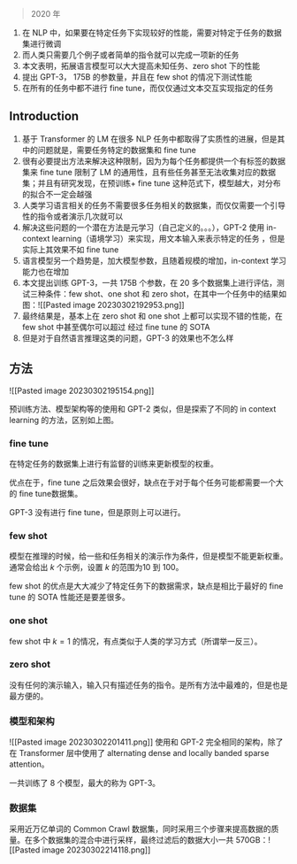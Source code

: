 > 2020 年

1. 在 NLP 中，如果要在特定任务下实现较好的性能，需要对特定于任务的数据集进行微调
2. 而人类只需要几个例子或者简单的指令就可以完成一项新的任务
3. 本文表明，拓展语言模型可以大大提高未知任务、zero shot 下的性能
4. 提出 GPT-3， 175B 的参数量，并且在 few shot 的情况下测试性能
5. 在所有的任务中都不进行 fine tune，而仅仅通过文本交互实现指定的任务

## Introduction

1. 基于 Transformer 的 LM 在很多 NLP 任务中都取得了实质性的进展，但是其中的问题就是，需要任务特定的数据集和 fine tune
2. 很有必要提出方法来解决这种限制，因为为每个任务都提供一个有标签的数据集来 fine tune 限制了 LM 的通用性，且有些任务甚至无法收集对应的数据集；并且有研究发现，在预训练+ fine tune 这种范式下，模型越大，对分布的拟合不一定会越强
3. 人类学习语言相关的任务不需要很多任务相关的数据集，而仅仅需要一个引导性的指令或者演示几次就可以
4. 解决这些问题的一个潜在方法是元学习（自己定义的。。。），GPT-2 使用 in-context learning（语境学习）来实现，用文本输入来表示特定的任务 ，但是实际上其效果不如 fine tune
6. 语言模型另一个趋势是，加大模型参数，且随着规模的增加，in-context 学习能力也在增加
7. 本文提出训练 GPT-3，一共 175B 个参数，在 20 多个数据集上进行评估，测试三种条件：few shot、one shot 和 zero shot，在其中一个任务中的结果如图：![[Pasted image 20230302192953.png]]
8. 最终结果是，基本上在 zero shot 和 one shot 上都可以实现不错的性能，在 few shot 中甚至偶尔可以超过 经过 fine tune 的 SOTA
9. 但是对于自然语言推理这类的问题，GPT-3 的效果也不怎么样

## 方法
![[Pasted image 20230302195154.png]]

预训练方法、模型架构等的使用和 GPT-2 类似，但是探索了不同的 in context learning 的方法，区别如上图。

### fine tune
在特定任务的数据集上进行有监督的训练来更新模型的权重。

优点在于，fine tune 之后效果会很好，缺点在于对于每个任务可能都需要一个大的 fine tune数据集。

GPT-3 没有进行 fine tune，但是原则上可以进行。

### few shot
模型在推理的时候，给一些和任务相关的演示作为条件，但是模型不能更新权重。通常会给出 $k$ 个示例，设置 $k$ 的范围为10 到 100。

few shot 的优点是大大减少了特定任务下的数据需求，缺点是相比于最好的 fine tune 的 SOTA 性能还是要差很多。

### one shot
few shot 中 $k=1$ 的情况，有点类似于人类的学习方式（所谓举一反三）。

### zero shot
没有任何的演示输入，输入只有描述任务的指令。是所有方法中最难的，但是也是最方便的。

### 模型和架构
![[Pasted image 20230302201411.png]]
使用和 GPT-2 完全相同的架构，除了在 Transformer 层中使用了 alternating dense and locally banded sparse attention。

一共训练了 8 个模型，最大的称为 GPT-3。

### 数据集
采用近万亿单词的 Common Crawl 数据集，同时采用三个步骤来提高数据的质量。在多个数据集的混合中进行采样，最终过滤后的数据大小一共 570GB：![[Pasted image 20230302214118.png]]

